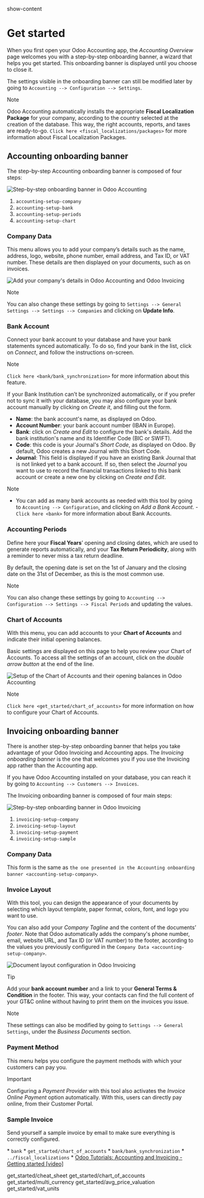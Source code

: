 show-content  

# Get started

When you first open your Odoo Accounting app, the *Accounting Overview*
page welcomes you with a step-by-step onboarding banner, a wizard that
helps you get started. This onboarding banner is displayed until you
choose to close it.

The settings visible in the onboarding banner can still be modified
later by going to `Accounting --> Configuration --> Settings`.

> [!NOTE]
> Odoo Accounting automatically installs the appropriate **Fiscal
> Localization Package** for your company, according to the country
> selected at the creation of the database. This way, the right
> accounts, reports, and taxes are ready-to-go.
> `Click here <fiscal_localizations/packages>` for more information
> about Fiscal Localization Packages.

## Accounting onboarding banner

The step-by-step Accounting onboarding banner is composed of four steps:

![Step-by-step onboarding banner in Odoo Accounting](get_started/setup_accounting_onboarding.png)

1.  `accounting-setup-company`
2.  `accounting-setup-bank`
3.  `accounting-setup-periods`
4.  `accounting-setup-chart`

### Company Data

This menu allows you to add your company’s details such as the name,
address, logo, website, phone number, email address, and Tax ID, or VAT
number. These details are then displayed on your documents, such as on
invoices.

![Add your company's details in Odoo Accounting and Odoo Invoicing](get_started/setup_company.png)

> [!NOTE]
> You can also change these settings by going to
> `Settings --> General Settings -->
> Settings --> Companies` and clicking on **Update Info**.

### Bank Account

Connect your bank account to your database and have your bank statements
synced automatically. To do so, find your bank in the list, click on
*Connect*, and follow the instructions on-screen.

> [!NOTE]
> `Click here <bank/bank_synchronization>` for more information about
> this feature.

If your Bank Institution can’t be synchronized automatically, or if you
prefer not to sync it with your database, you may also configure your
bank account manually by clicking on *Create it*, and filling out the
form.

- **Name**: the bank account's name, as displayed on Odoo.
- **Account Number**: your bank account number (IBAN in Europe).
- **Bank**: click on *Create and Edit* to configure the bank's details.
  Add the bank institution's name and its Identifier Code (BIC or
  SWIFT).
- **Code**: this code is your Journal's *Short Code*, as displayed on
  Odoo. By default, Odoo creates a new Journal with this Short Code.
- **Journal**: This field is displayed if you have an existing Bank
  Journal that is not linked yet to a bank account. If so, then select
  the *Journal* you want to use to record the financial transactions
  linked to this bank account or create a new one by clicking on *Create
  and Edit*.

> [!NOTE]
> - You can add as many bank accounts as needed with this tool by going
> to `Accounting
> --> Configuration`, and clicking on *Add a Bank Account*. -
> `Click here <bank>` for more information about Bank Accounts.

### Accounting Periods

Define here your **Fiscal Years**’ opening and closing dates, which are
used to generate reports automatically, and your **Tax Return
Periodicity**, along with a reminder to never miss a tax return
deadline.

By default, the opening date is set on the 1st of January and the
closing date on the 31st of December, as this is the most common use.

> [!NOTE]
> You can also change these settings by going to
> `Accounting --> Configuration -->
> Settings --> Fiscal Periods` and updating the values.

### Chart of Accounts

With this menu, you can add accounts to your **Chart of Accounts** and
indicate their initial opening balances.

Basic settings are displayed on this page to help you review your Chart
of Accounts. To access all the settings of an account, click on the
*double arrow button* at the end of the line.

![Setup of the Chart of Accounts and their opening balances in Odoo Accounting](get_started/setup_chart_of_accounts.png)

> [!NOTE]
> `Click here <get_started/chart_of_accounts>` for more information on
> how to configure your Chart of Accounts.

## Invoicing onboarding banner

There is another step-by-step onboarding banner that helps you take
advantage of your Odoo Invoicing and Accounting apps. The *Invoicing
onboarding banner* is the one that welcomes you if you use the Invoicing
app rather than the Accounting app.

If you have Odoo Accounting installed on your database, you can reach it
by going to `Accounting --> Customers --> Invoices`.

The Invoicing onboarding banner is composed of four main steps:

![Step-by-step onboarding banner in Odoo Invoicing](get_started/setup_invoicing_onboarding.png)

1.  `invoicing-setup-company`
2.  `invoicing-setup-layout`
3.  `invoicing-setup-payment`
4.  `invoicing-setup-sample`

### Company Data

This form is the same as
`the one presented in the Accounting onboarding banner
<accounting-setup-company>`.

### Invoice Layout

With this tool, you can design the appearance of your documents by
selecting which layout template, paper format, colors, font, and logo
you want to use.

You can also add your *Company Tagline* and the content of the
documents’ *footer*. Note that Odoo automatically adds the company's
phone number, email, website URL, and Tax ID (or VAT number) to the
footer, according to the values you previously configured in the
`Company Data
<accounting-setup-company>`.

![Document layout configuration in Odoo Invoicing](get_started/setup_document_layout.png)

> [!TIP]
> Add your **bank account number** and a link to your **General Terms &
> Condition** in the footer. This way, your contacts can find the full
> content of your GT&C online without having to print them on the
> invoices you issue.

> [!NOTE]
> These settings can also be modified by going to
> `Settings --> General Settings`, under the *Business Documents*
> section.

### Payment Method

This menu helps you configure the payment methods with which your
customers can pay you.

> [!IMPORTANT]
> Configuring a *Payment Provider* with this tool also activates the
> *Invoice Online Payment* option automatically. With this, users can
> directly pay online, from their Customer Portal.

### Sample Invoice

Send yourself a sample invoice by email to make sure everything is
correctly configured.

<div class="seealso">

\* `bank` \* `get_started/chart_of_accounts` \*
`bank/bank_synchronization` \* `../fiscal_localizations` \* [Odoo
Tutorials: Accounting and Invoicing - Getting started
\[video\]](https://www.odoo.com/slides/slide/getting-started-1692)

</div>

<div class="toctree" titlesonly="">

get_started/cheat_sheet get_started/chart_of_accounts
get_started/multi_currency get_started/avg_price_valuation
get_started/vat_units

</div>
